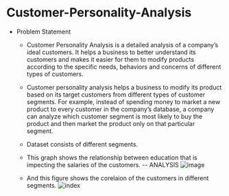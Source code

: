 # Customer-Personality-Analysis

- Problem Statement

  - Customer Personality Analysis is a detailed analysis of a company’s ideal customers. It helps a business to better understand its customers and makes it easier for them to modify products according to the specific needs, behaviors and concerns of different types of customers.

  - Customer personality analysis helps a business to modify its product based on its target customers from different types of customer segments. For example, instead of spending money to market a new product to every customer in the company’s database, a company can analyze which customer segment is most likely to buy the product and then market the product only on that particular segment.

  - Dataset consists of different segments.
  - This graph shows the relationship between education that is impecting the salaries of the customers.
  -- ANALYSIS
  ![image](https://user-images.githubusercontent.com/47116254/142651809-0b2c7ca2-55dc-47f6-814e-861c302977ee.png)


  - And this figure shows the corelaion of the customers in different segments.
![index](https://user-images.githubusercontent.com/47116254/142652250-ab5b33cc-505e-46bf-bd59-936626822631.png)
